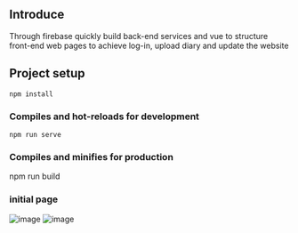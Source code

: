 ## Introduce
Through firebase quickly build back-end services and vue to structure front-end web pages to achieve log-in, upload diary and update the website


## Project setup

```
npm install
```

### Compiles and hot-reloads for development

```
npm run serve
```

### Compiles and minifies for production

npm run build

### initial page
![image](https://i.imgur.com/BHeKTKU.gif)
![image](https://i.imgur.com/spFNr3r.gif)


